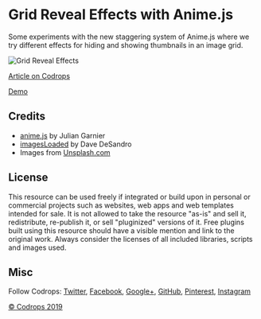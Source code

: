 # Grid Reveal Effects with Anime.js

Some experiments with the new staggering system of Anime.js where we try different effects for hiding and showing thumbnails in an image grid.

![Grid Reveal Effects](https://tympanus.net/codrops/wp-content/uploads/2019/02/GridRevealEffects_featured.jpg)

[Article on Codrops](https://tympanus.net/codrops/?p=38214)

[Demo](http://tympanus.net/Development/GridRevealEffects/)

## Credits

- [anime.js](http://animejs.com/) by Julian Garnier
- [imagesLoaded](https://imagesloaded.desandro.com/) by Dave DeSandro
- Images from [Unsplash.com](https://unsplash.com/)


## License
This resource can be used freely if integrated or build upon in personal or commercial projects such as websites, web apps and web templates intended for sale. It is not allowed to take the resource "as-is" and sell it, redistribute, re-publish it, or sell "pluginized" versions of it. Free plugins built using this resource should have a visible mention and link to the original work. Always consider the licenses of all included libraries, scripts and images used.

## Misc

Follow Codrops: [Twitter](http://www.twitter.com/codrops), [Facebook](http://www.facebook.com/codrops), [Google+](https://plus.google.com/101095823814290637419), [GitHub](https://github.com/codrops), [Pinterest](http://www.pinterest.com/codrops/), [Instagram](https://www.instagram.com/codropsss/)


[© Codrops 2019](http://www.codrops.com)





